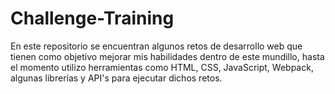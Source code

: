 # Challenge-Training
En este repositorio se encuentran algunos retos de desarrollo web que tienen como objetivo mejorar mis habilidades dentro de este mundillo, hasta el momento utilizo herramientas como HTML, CSS, JavaScript, Webpack, algunas librerías y API's para ejecutar dichos retos.

